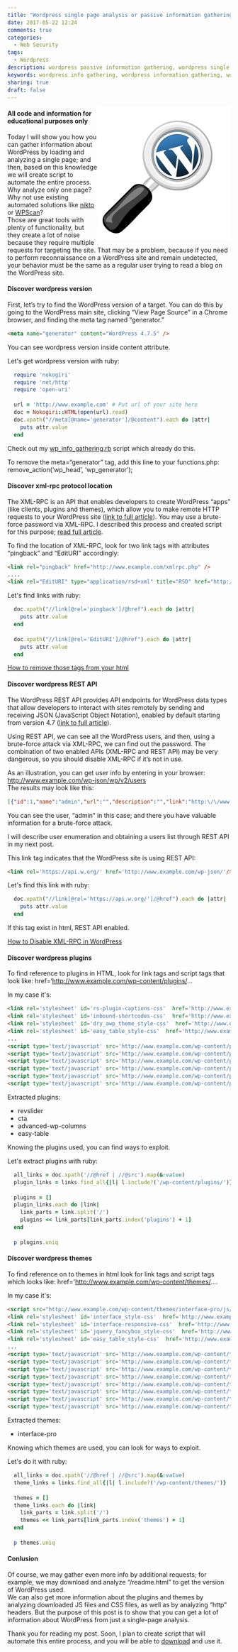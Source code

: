 ```yaml
---
title: "Wordpress single page analysis or passive information gathering"
date: 2017-05-22 12:24
comments: true
categories:
  - Web Security
tags:
  - Wordpress
description: wordpress passive information gathering, wordpress single page analysis
keywords: wordpress info gathering, wordpress information gathering, wordpress passive information gathering, wordpress hacking, wordpress single page analysis
sharing: true
draft: false
---
```

<img src="/assets/images/wordpress-analysis.png" align="right"/> 

#### All code and information for educational purposes only

Today I will show you how you can gather information about WordPress by loading and analyzing a single page; and then, based on this knowledge we will create script to automate the entire process.  
Why analyze only one page? Why not use existing automated solutions like [nikto](https://cirt.net/nikto2) or [WPScan](https://wpscan.org/)?  
Those are great tools with plenty of functionality, but they create a lot of noise because they require multiple requests for targeting the site. That may be a problem, because if you need to perform reconnaissance on a WordPress site and remain undetected, your behavior must be the same as a regular user trying to read a blog on the WordPress site.

#### Discover wordpress version ####
First, let’s try to find the WordPress version of a target. You can do this by going to the WordPress main site, clicking “View Page Source” in a Chrome browser, and finding the meta tag  named “generator.”

``` html  
<meta name="generator" content="WordPress 4.7.5" />
``` 
You can see wordpress version inside content attribute.

<!-- more -->

Let's get wordpress version with ruby:
``` ruby   
  require 'nokogiri'
  require 'net/http'
  require 'open-uri'

  url = 'http://www.example.com' # Put url of your site here
  doc = Nokogiri::HTML(open(url).read)
  doc.xpath("//meta[@name='generator']/@content").each do |attr|
    puts attr.value
  end
``` 

Check out my [wp_info_gathering.rb](https://github.com/warolv/wordpress-scripts/blob/master/wp_info_gathering.rb) script which already do this.

To remove the meta=“generator” tag, add this line to your functions.php:
remove_action(‘wp_head’, ‘wp_generator’);

#### Discover xml-rpc protocol location ####
The XML-RPC is an API that enables developers to create WordPress “apps” (like clients, plugins and themes), which allow you to make remote HTTP requests to your WordPress site ([link to full article](https://blogvault.net/how-xml-rpc-affects-wordpress-security/)).
You may use a brute-force password via XML-RPC. I described this process and created script for this purpose;  [read full article](http://warolv.net/blog/2017/05/14/wordpress-brute-force-password-attack-using-xmlrpc-api).

To find the location of XML-RPC, look for two link tags with attributes “pingback” and “EditURI” accordingly:
``` html  
<link rel="pingback" href="http://www.example.com/xmlrpc.php" />
....
<link rel="EditURI" type="application/rsd+xml" title="RSD" href="http://www.example.com/xmlrpc.php?rsd" />
``` 

Let's find links with ruby:
``` ruby   
  doc.xpath("//link[@rel='pingback']/@href").each do |attr|
    puts attr.value
  end

  doc.xpath("//link[@rel='EditURI']/@href").each do |attr|
    puts attr.value
  end
``` 

[How to remove those tags from your html](http://infoheap.com/remove-xmlrpc-from-wordpress-headers/)

#### Discover wordpress REST API ####
The WordPress REST API provides API endpoints for WordPress data types that allow developers to interact with sites remotely by sending and receiving JSON (JavaScript Object Notation), enabled by default starting from version 4.7 ([link to full article](https://developer.wordpress.org/rest-api/)). 

Using REST API, we can see all the WordPress users, and then, using a brute-force attack via XML-RPC, we can find out the password.
The combination of two enabled APIs (XML-RPC and REST API) may be very dangerous, so you should disable XML-RPC if it’s not in use.

As an illustration, you can get user info by entering in your browser: http://www.example.com/wp-json/wp/v2/users   
The results may look like this:

``` json
[{"id":1,"name":"admin","url":"","description":"","link":"http:\/\/www.example.com\/author\/admin\/","slug":"admin","avatar_urls":{"24":"http:\/\/0.gravatar.com\/avatar\/fa678936f8098020aafd0e0e9b91ec5d?s=24&d=mm&r=g","48":"http:\/\/0.gravatar.com\/avatar\/fa678936f8098020aafd0e0e9b91ec5d?s=48&d=mm&r=g","96":"http:\/\/0.gravatar.com\/avatar\/fa678936f8098020aafd0e0e9b91ec5d?s=96&d=mm&r=g"},"meta":[],"_links":{"self":[{"href":"http:\/\/www.example.com\/wp-json\/wp\/v2\/users\/1"}],"collection":[{"href":"http:\/\/www.example.com\/wp-json\/wp\/v2\/users"}]}}]
``` 
You can see the user, “admin” in this case; and there you have valuable information for a brute-force attack.

I will describe user enumeration and obtaining a users list through REST API in my next post.

This link tag indicates that the WordPress site is using REST API:

``` html  
<link rel='https://api.w.org/' href='http://www.example.com/wp-json/'/>
``` 

Let's find this link with ruby:
``` ruby   
  doc.xpath("//link[@rel='https://api.w.org/']/@href").each do |attr|
    puts attr.value
  end
``` 

If this tag exist in html, REST API enabled. 

[How to Disable XML-RPC in WordPress](http://www.wpbeginner.com/plugins/how-to-disable-xml-rpc-in-wordpress/)


#### Discover wordpress plugins ####
To find reference to plugins in HTML, look for link tags and script tags that look like: href=‘http://www.example.com/wp-content/plugins/...

In my case it's:
``` html  
<link rel='stylesheet' id='rs-plugin-captions-css'  href='http://www.example.com/wp-content/plugins/revslider/rs-plugin/css/captions.php?rev=4.3.8&#038;ver=4.7.5' type='text/css' media='all' />
<link rel='stylesheet' id='inbound-shortcodes-css'  href='http://www.example.com/wp-content/plugins/cta/shared/shortcodes/css/frontend-render.css?ver=4.7.5' type='text/css' media='all' />
<link rel='stylesheet' id='dry_awp_theme_style-css'  href='http://www.example.com/wp-content/plugins/advanced-wp-columns/assets/css/awp-columns.css?ver=4.7.5' type='text/css' media='all' />
<link rel='stylesheet' id='easy_table_style-css'  href='http://www.example.com/wp-content/plugins/easy-table/themes/default/style.css?ver=1.5.2' type='text/css' media='all' />
...
<script type='text/javascript' src='http://www.example.com/wp-content/plugins/cta/shared/assets/frontend/js/analytics/inboundAnalytics.js?ver=4.7.5'></script>
<script type='text/javascript' src='http://www.example.com/wp-content/plugins/revslider/rs-plugin/js/jquery.themepunch.plugins.min.js?rev=4.3.8&#038;ver=4.7.5'></script>
<script type='text/javascript' src='http://www.example.com/wp-content/plugins/revslider/rs-plugin/js/jquery.themepunch.revolution.min.js?rev=4.3.8&#038;ver=4.7.5'></script>
<script type='text/javascript' src='http://www.example.com/wp-content/plugins/cta/js/cta-load-variation.js?ver=1'></script>
<script type='text/javascript' src='http://www.example.com/wp-content/plugins/cta/shared/assets/global/js/jquery.cookie.js?ver=4.7.5'></script>
<script type='text/javascript' src='http://www.example.com/wp-content/plugins/cta/shared/assets/global/js/jquery.total-storage.min.js?ver=4.7.5'></script>
``` 

Extracted plugins:  

* revslider
* cta
* advanced-wp-columns
* easy-table

Knowing the plugins used, you can find ways to exploit.

Let's extract plugins with ruby:
``` ruby   
  all_links = doc.xpath('//@href | //@src').map(&:value)
  plugin_links = links.find_all{|l| l.include?('/wp-content/plugins/')}

  plugins = []
  plugin_links.each do |link|
    link_parts = link.split('/')
    plugins << link_parts[link_parts.index('plugins') + 1]
  end

  p plugins.uniq
``` 

#### Discover wordpress themes ####
To find reference on to themes in html look for link tags and script tags which looks like: href='http://www.example.com/wp-content/themes/....

In my case it's:
``` html  
<script src="http://www.example.com/wp-content/themes/interface-pro/js/html5.js"></script>
<link rel='stylesheet' id='interface_style-css'  href='http://www.example.com/wp-content/themes/interface-pro/style.css?ver=4.7.5' type='text/css' media='all' />
<link rel='stylesheet' id='interface-responsive-css'  href='http://www.example.com/wp-content/themes/interface-pro/css/responsive.css?ver=4.7.5' type='text/css' media='all' />
<link rel='stylesheet' id='jquery_fancybox_style-css'  href='http://www.example.com/wp-content/themes/interface-pro/css/jquery.fancybox-1.3.4.css?ver=4.7.5' type='text/css' media='all' />
<link rel='stylesheet' id='easy_table_style-css'  href='http://www.example.com/wp-content/plugins/easy-table/themes/default/style.css?ver=1.5.2' type='text/css' media='all' />
...
<script type='text/javascript' src='http://www.example.com/wp-content/themes/interface-pro/js/backtotop.js?ver=4.7.5'></script>
<script type='text/javascript' src='http://www.example.com/wp-content/themes/interface-pro/js/scripts.js?ver=4.7.5'></script>
<script type='text/javascript' src='http://www.example.com/wp-content/themes/interface-pro/js/jquery.custom.js?ver=4.7.5'></script>
<script type='text/javascript' src='http://www.example.com/wp-content/themes/interface-pro/js/jquery.easing.1.3.js?ver=1'></script>
<script type='text/javascript' src='http://www.example.com/wp-content/themes/interface-pro/js/jquery.quicksand.js?ver=1'></script>
<script type='text/javascript' src='http://www.example.com/wp-content/themes/interface-pro/js/jquery.cycle.all.min.js?ver=2.9999.5'></script>
<script type='text/javascript' src='http://www.example.com/wp-content/themes/interface-pro/js/jquery.fancybox-1.3.4.pack.js?ver=1.3.4'></script>
<script type='text/javascript' src='http://www.example.com/wp-content/themes/interface-pro/js/interface-custom-fancybox-script.js?ver=4.7.5'></script>
``` 

Extracted themes:

* interface-pro

Knowing which themes are used, you can look for ways to exploit.

Let's do it with ruby:
``` ruby   
  all_links = doc.xpath('//@href | //@src').map(&:value)
  theme_links = links.find_all{|l| l.include?('/wp-content/themes/')}

  themes = []
  theme_links.each do |link|
    link_parts = link.split('/')
    themes << link_parts[link_parts.index('themes') + 1]
  end

  p themes.uniq
``` 

#### Conlusion ####
Of course, we may gather even more info by additional requests; for example, we may download and analyze “/readme.html” to get the version of WordPress used.  
We can also get more information about the plugins and themes by analyzing downloaded JS files and CSS files, as well as by analyzing “http” headers.
But the purpose of this post is to show that you can get a lot of information about WordPress from just a single-page analysis.

Thank you for reading my post. Soon, I plan to create script that will automate this entire process, and you will be able to [download](https://github.com/warolv/wordpress-scripts/blob/master/wp_single_page_analysis.rb) and use it.